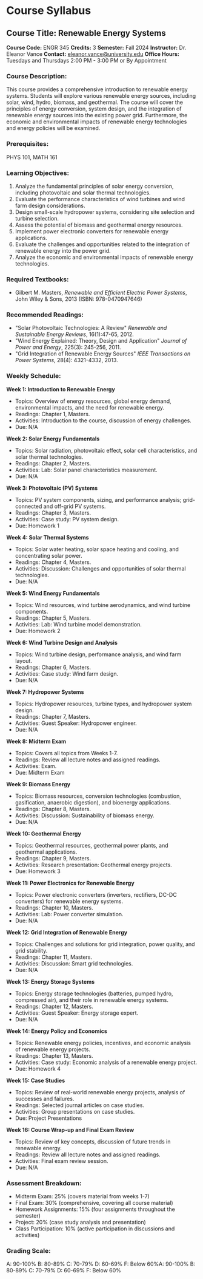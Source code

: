 # Course Syllabus
## Course Title: Renewable Energy Systems
**Course Code:** ENGR 345
**Credits:** 3
**Semester:** Fall 2024
**Instructor:** Dr. Eleanor Vance
**Contact:** eleanor.vance@university.edu
**Office Hours:** Tuesdays and Thursdays 2:00 PM - 3:00 PM or By Appointment

### Course Description:
This course provides a comprehensive introduction to renewable energy systems. Students will explore various renewable energy sources, including solar, wind, hydro, biomass, and geothermal. The course will cover the principles of energy conversion, system design, and the integration of renewable energy sources into the existing power grid. Furthermore, the economic and environmental impacts of renewable energy technologies and energy policies will be examined.

### Prerequisites:
PHYS 101, MATH 161

### Learning Objectives:
1.  Analyze the fundamental principles of solar energy conversion, including photovoltaic and solar thermal technologies.
2.  Evaluate the performance characteristics of wind turbines and wind farm design considerations.
3.  Design small-scale hydropower systems, considering site selection and turbine selection.
4.  Assess the potential of biomass and geothermal energy resources.
5.  Implement power electronic converters for renewable energy applications.
6.  Evaluate the challenges and opportunities related to the integration of renewable energy into the power grid.
7.  Analyze the economic and environmental impacts of renewable energy technologies.

### Required Textbooks:
-   Gilbert M. Masters, *Renewable and Efficient Electric Power Systems*, John Wiley & Sons, 2013 (ISBN: 978-0470947646)

### Recommended Readings:
-   "Solar Photovoltaic Technologies: A Review" *Renewable and Sustainable Energy Reviews*, 16(1):47-65, 2012.
-   "Wind Energy Explained: Theory, Design and Application" *Journal of Power and Energy*, 225(3): 245-256, 2011.
-   "Grid Integration of Renewable Energy Sources" *IEEE Transactions on Power Systems*, 28(4): 4321-4332, 2013.

### Weekly Schedule:
**Week 1: Introduction to Renewable Energy**
-   Topics: Overview of energy resources, global energy demand, environmental impacts, and the need for renewable energy.
-   Readings: Chapter 1, Masters.
-   Activities: Introduction to the course, discussion of energy challenges.
-   Due: N/A

**Week 2: Solar Energy Fundamentals**
-   Topics: Solar radiation, photovoltaic effect, solar cell characteristics, and solar thermal technologies.
-   Readings: Chapter 2, Masters.
-   Activities: Lab: Solar panel characteristics measurement.
-   Due: N/A

**Week 3: Photovoltaic (PV) Systems**
-   Topics: PV system components, sizing, and performance analysis; grid-connected and off-grid PV systems.
-   Readings: Chapter 3, Masters.
-   Activities: Case study: PV system design.
-   Due: Homework 1

**Week 4: Solar Thermal Systems**
-   Topics: Solar water heating, solar space heating and cooling, and concentrating solar power.
-   Readings: Chapter 4, Masters.
-   Activities: Discussion: Challenges and opportunities of solar thermal technologies.
-   Due: N/A

**Week 5: Wind Energy Fundamentals**
-   Topics: Wind resources, wind turbine aerodynamics, and wind turbine components.
-   Readings: Chapter 5, Masters.
-   Activities: Lab: Wind turbine model demonstration.
-   Due: Homework 2

**Week 6: Wind Turbine Design and Analysis**
-   Topics: Wind turbine design, performance analysis, and wind farm layout.
-   Readings: Chapter 6, Masters.
-   Activities: Case study: Wind farm design.
-   Due: N/A

**Week 7: Hydropower Systems**
-   Topics: Hydropower resources, turbine types, and hydropower system design.
-   Readings: Chapter 7, Masters.
-   Activities: Guest Speaker: Hydropower engineer.
-   Due: N/A

**Week 8: Midterm Exam**
-   Topics: Covers all topics from Weeks 1-7.
-   Readings: Review all lecture notes and assigned readings.
-   Activities: Exam.
-   Due: Midterm Exam

**Week 9: Biomass Energy**
-   Topics: Biomass resources, conversion technologies (combustion, gasification, anaerobic digestion), and bioenergy applications.
-   Readings: Chapter 8, Masters.
-   Activities: Discussion: Sustainability of biomass energy.
-   Due: N/A

**Week 10: Geothermal Energy**
-   Topics: Geothermal resources, geothermal power plants, and geothermal applications.
-   Readings: Chapter 9, Masters.
-   Activities: Research presentation: Geothermal energy projects.
-   Due: Homework 3

**Week 11: Power Electronics for Renewable Energy**
-   Topics: Power electronic converters (inverters, rectifiers, DC-DC converters) for renewable energy systems.
-   Readings: Chapter 10, Masters.
-   Activities: Lab: Power converter simulation.
-   Due: N/A

**Week 12: Grid Integration of Renewable Energy**
-   Topics: Challenges and solutions for grid integration, power quality, and grid stability.
-   Readings: Chapter 11, Masters.
-   Activities: Discussion: Smart grid technologies.
-   Due: N/A

**Week 13: Energy Storage Systems**
-   Topics: Energy storage technologies (batteries, pumped hydro, compressed air), and their role in renewable energy systems.
-   Readings: Chapter 12, Masters.
-   Activities: Guest Speaker: Energy storage expert.
-   Due: N/A

**Week 14: Energy Policy and Economics**
-   Topics: Renewable energy policies, incentives, and economic analysis of renewable energy projects.
-   Readings: Chapter 13, Masters.
-   Activities: Case study: Economic analysis of a renewable energy project.
-   Due: Homework 4

**Week 15: Case Studies**
-   Topics: Review of real-world renewable energy projects, analysis of successes and failures.
-   Readings: Selected journal articles on case studies.
-   Activities: Group presentations on case studies.
-   Due: Project Presentations

**Week 16: Course Wrap-up and Final Exam Review**
-   Topics: Review of key concepts, discussion of future trends in renewable energy.
-   Readings: Review all lecture notes and assigned readings.
-   Activities: Final exam review session.
-   Due: N/A

### Assessment Breakdown:
-   Midterm Exam: 25% (covers material from weeks 1-7)
-   Final Exam: 30% (comprehensive, covering all course material)
-   Homework Assignments: 15% (four assignments throughout the semester)
-   Project: 20% (case study analysis and presentation)
-   Class Participation: 10% (active participation in discussions and activities)

### Grading Scale:
A: 90-100%
B: 80-89%
C: 70-79%
D: 60-69%
F: Below 60%A: 90-100%
B: 80-89%
C: 70-79%
D: 60-69%
F: Below 60%